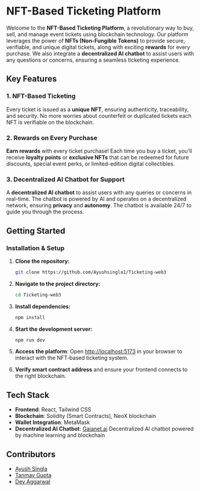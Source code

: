 # NFT-Based Ticketing Platform

Welcome to the **NFT-Based Ticketing Platform**, a revolutionary way to buy, sell, and manage event tickets using blockchain technology. Our platform leverages the power of **NFTs (Non-Fungible Tokens)** to provide secure, verifiable, and unique digital tickets, along with exciting **rewards** for every purchase. We also integrate a **decentralized AI chatbot** to assist users with any questions or concerns, ensuring a seamless ticketing experience.

## Key Features

### 1. **NFT-Based Ticketing**

Every ticket is issued as a **unique NFT**, ensuring authenticity, traceability, and security. No more worries about counterfeit or duplicated tickets each NFT is verifiable on the blockchain.

### 2. **Rewards on Every Purchase**

**Earn rewards** with every ticket purchase! Each time you buy a ticket, you'll receive **loyalty points** or **exclusive NFTs** that can be redeemed for future discounts, special event perks, or limited-edition digital collectibles.

### 3. **Decentralized AI Chatbot for Support**

A **decentralized AI chatbot** to assist users with any queries or concerns in real-time. The chatbot is powered by AI and operates on a decentralized network, ensuring **privacy** and **autonomy**. The chatbot is available 24/7 to guide you through the process.

## Getting Started

### Installation & Setup

1. **Clone the repository:**

   ```bash
   git clone https://github.com/Ayushsingla1/Ticketing-web3
   ```

2. **Navigate to the project directory:**

   ```bash
   cd Ticketing-web3
   ```

3. **Install dependencies:**

   ```bash
   npm install
   ```

4. **Start the development server:**

   ```bash
   npm run dev
   ```

5. **Access the platform**:
   Open [http://localhost:5173](http://localhost:5173) in your browser to interact with the NFT-based ticketing system.

6. **Verify smart contract address** and ensure your frontend connects to the right blockchain.

## Tech Stack

- **Frontend**: React, Tailwind CSS
- **Blockchain**: Solidity (Smart Contracts), NeoX blockchain
- **Wallet Integration**: MetaMask
- **Decentralized AI Chatbot**: [Gaianet.ai](https://www.gaianet.ai/) Decentralized AI chatbot powered by machine learning and blockchain

## Contributors

- [Ayush Singla](https://github.com/Ayushsingla1)
- [Tanmay Gupta](https://github.com/Tanmay0215)
- [Dev Aggarwal](https://github.com/DevAggarwal03)
